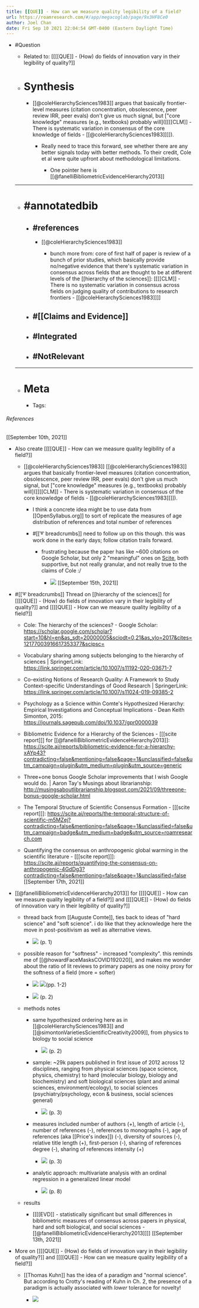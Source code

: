 ```yaml
---
title: [[QUE]] - How can we measure quality legibility of a field?
url: https://roamresearch.com/#/app/megacoglab/page/9x3HF8Ce0
author: Joel Chan
date: Fri Sep 10 2021 22:04:54 GMT-0400 (Eastern Daylight Time)
---
```


- #Question

    - Related to: [[[[QUE]] - (How) do fields of innovation vary in their legibility of quality?]]

    - # Synthesis

        - [[@coleHierarchySciences1983]] argues that basically frontier-level measures (citation concentration, obsolescence, peer review IRR, peer evals) don't give us much signal, but ["core knowledge" measures (e.g., textbooks) probably will]([[[[CLM]] - There is systematic variation in consensus of the core knowledge of fields - [[@coleHierarchySciences1983]]]]).

            - Really need to trace this forward, see whether there are any better signals today with better methods. To their credit, Cole et al were quite upfront about methodological limitations.

                - One pointer here is [[@fanelliBibliometricEvidenceHierarchy2013]]

    - ---

    - # #annotatedbib

        - ## #references

            - [[@coleHierarchySciences1983]]

                - bunch more from: core of first half of paper is review of a bunch of prior studies, which basically provide no/negative evidence that there's systematic variation in consensus across fields that are thought to be at different levels of the [[hierarchy of the sciences]]: [[[[CLM]] - There is no systematic variation in consensus across fields on judging quality of contributions to research frontiers - [[@coleHierarchySciences1983]]]]

        - ## #[[Claims and Evidence]]

        - ## #Integrated

        - ## #NotRelevant

    - ---

    - # Meta

        - Tags:

###### References

[[September 10th, 2021]]

- Also create [[[[QUE]] - How can we measure quality legibility of a field?]]

    - [[@coleHierarchySciences1983]] [[@coleHierarchySciences1983]] argues that basically frontier-level measures (citation concentration, obsolescence, peer review IRR, peer evals) don't give us much signal, but ["core knowledge" measures (e.g., textbooks) probably will]([[[[CLM]] - There is systematic variation in consensus of the core knowledge of fields - [[@coleHierarchySciences1983]]]]).

        - I think a concrete idea might be to use data from [[OpenSyllabus.org]] to sort of replicate the measures of age distribution of references and total number of references

        - #[[➰ breadcrumbs]] need to follow up on this though. this was work done in the early days; follow citation trails forward.

            - frustrating because the paper has like ~600 citations on Google Scholar, but only 2 "meaningful" ones on [Scite](https://scite.ai/reports/the-hierarchy-of-the-sciences-XpQYXw?contradicting=false&mentioning=false&page=1&unclassified=false&utm_campaign=badge&utm_medium=badge&utm_source=scholar.google.com), both supportive, but not really granular, and not really true to the claims of Cole :/

                - ![](https://firebasestorage.googleapis.com/v0/b/firescript-577a2.appspot.com/o/imgs%2Fapp%2Fmegacoglab%2FOtCoGzA6uN.png?alt=media&token=6a772c92-4c07-4bbd-8bf7-61d35daf4f98)
[[September 15th, 2021]]

- #[[➰ breadcrumbs]] Thread on [[hierarchy of the sciences]] for [[[[QUE]] - (How) do fields of innovation vary in their legibility of quality?]] and [[[[QUE]] - How can we measure quality legibility of a field?]]

    - Cole: The hierarchy of the sciences? - Google Scholar: https://scholar.google.com/scholar?start=10&hl=en&as_sdt=20000005&sciodt=0,21&as_ylo=2017&cites=12177003916617353377&scipsc=

    - Vocabulary sharing among subjects belonging to the hierarchy of sciences | SpringerLink: https://link.springer.com/article/10.1007/s11192-020-03671-7

    - Co-existing Notions of Research Quality: A Framework to Study Context-specific Understandings of Good Research | SpringerLink: https://link.springer.com/article/10.1007/s11024-019-09385-2

    - Psychology as a Science within Comte's Hypothesized Hierarchy: Empirical Investigations and Conceptual Implications - Dean Keith Simonton, 2015: https://journals.sagepub.com/doi/10.1037/gpr0000039

    - Bibliometric Evidence for a Hierarchy of the Sciences - [[[scite report]]] for [[@fanelliBibliometricEvidenceHierarchy2013]]: https://scite.ai/reports/bibliometric-evidence-for-a-hierarchy-xAYp43?contradicting=false&mentioning=false&page=1&unclassified=false&utm_campaign=plugin&utm_medium=plugin&utm_source=generic

    - Three+one bonus Google Scholar improvements that I wish Google would do. | Aaron Tay's Musings about librarianship: http://musingsaboutlibrarianship.blogspot.com/2021/09/threeone-bonus-google-scholar.html

    - The Temporal Structure of Scientific Consensus Formation - [[[scite report]]]: https://scite.ai/reports/the-temporal-structure-of-scientific-m5MZej?contradicting=false&mentioning=false&page=1&unclassified=false&utm_campaign=badge&utm_medium=badge&utm_source=roamresearch.com

    - Quantifying the consensus on anthropogenic global warming in the scientific literature - [[[scite report]]]: https://scite.ai/reports/quantifying-the-consensus-on-anthropogenic-4GdDg3?contradicting=false&mentioning=false&page=1&unclassified=false
[[September 17th, 2021]]

- [[@fanelliBibliometricEvidenceHierarchy2013]] for [[[[QUE]] - How can we measure quality legibility of a field?]] and [[[[QUE]] - (How) do fields of innovation vary in their legibility of quality?]]

    - thread back from [[Auguste Comte]], ties back to ideas of "hard science" and "soft science". i do like that they acknowledge here the move in post-positivism as well as alternative views.

        - ![](https://firebasestorage.googleapis.com/v0/b/firescript-577a2.appspot.com/o/imgs%2Fapp%2Fmegacoglab%2FFRxRBrAVx0.png?alt=media&token=c3ff1b37-e259-493e-92d9-635f4acaf3ec) (p. 1)

    - possible reason for "softness" - increased "complexity". this reminds me of [[@howardFaceMasksCOVID192020]], and makes me wonder about the ratio of lit reviews to primary papers as one noisy proxy for the softness of a field (more = softer)

        - ![](https://firebasestorage.googleapis.com/v0/b/firescript-577a2.appspot.com/o/imgs%2Fapp%2Fmegacoglab%2FONI-qIoAF_.png?alt=media&token=773e292c-35a2-4288-81ce-9de3c758b986) 
![](https://firebasestorage.googleapis.com/v0/b/firescript-577a2.appspot.com/o/imgs%2Fapp%2Fmegacoglab%2F7jaWWXyd10.png?alt=media&token=44f016bb-0a24-49bc-b401-3ba5949d10b3)(pp. 1-2)

        - ![](https://firebasestorage.googleapis.com/v0/b/firescript-577a2.appspot.com/o/imgs%2Fapp%2Fmegacoglab%2F1Rc_IWtZEz.png?alt=media&token=c44a4484-2bc1-459f-9dea-f3f1524851d2) (p. 2)

    - methods notes

        - same hypothesized ordering here as in [[@coleHierarchySciences1983]] and [[@simontonVarietiesScientificCreativity2009]], from physics to biology to social science

            - ![](https://firebasestorage.googleapis.com/v0/b/firescript-577a2.appspot.com/o/imgs%2Fapp%2Fmegacoglab%2FjWysvSGtjC.png?alt=media&token=167979b3-c1bc-46ac-9b1a-bea2418ff71f) (p. 2)

        - sample: ~29k papers published in first issue of 2012 across 12 disciplines, ranging from physical sciences (space science, physics, chemistry) to hard (molecular biology, biology and biochemistry) and soft biological sciences (plant and animal sciences, environment/ecology), to social sciences (psychiatry/psychology, econ & business, social sciences general)

            - ![](https://firebasestorage.googleapis.com/v0/b/firescript-577a2.appspot.com/o/imgs%2Fapp%2Fmegacoglab%2FKKYGlx4Jbp.png?alt=media&token=ad6bbcd1-8a2a-4db5-a20f-7b89f2fe1718) (p. 3)

        - measures included number of authors (+), length of article (-), number of references (-), references to monographs (-), age of references (aka [[Price's index]]) (-), diversity of sources (-), relative title length (+), first-person (-), sharing of references degree (-), sharing of references intensity (+)

            - ![](https://firebasestorage.googleapis.com/v0/b/firescript-577a2.appspot.com/o/imgs%2Fapp%2Fmegacoglab%2F562g7HBU7C.png?alt=media&token=14d06539-8276-4eec-93bf-b0ed91b7ac47) (p. 3)

        - analytic approach: multivariate analysis with an ordinal regression in a generalized linear model

            - ![](https://firebasestorage.googleapis.com/v0/b/firescript-577a2.appspot.com/o/imgs%2Fapp%2Fmegacoglab%2FhlHEmoqLZn.png?alt=media&token=96d7b3e9-37d0-478b-b24c-24de2433403f) (p. 8)

    - results

        - [[[[EVD]] - statistically significant but small differences in bibliometric measures of consensus across papers in physical, hard and soft biological, and social sciences  - [[@fanelliBibliometricEvidenceHierarchy2013]]]]
[[September 13th, 2021]]

- More on [[[[QUE]] - (How) do fields of innovation vary in their legibility of quality?]] and [[[[QUE]] - How can we measure quality legibility of a field?]]

    - [[Thomas Kuhn]] has the idea of a paradigm and "normal science". But according to Crotty's reading of Kuhn in Ch. 2, the presence of a paradigm is actually associated with *lower* tolerance for novelty!

        - ![](https://firebasestorage.googleapis.com/v0/b/firescript-577a2.appspot.com/o/imgs%2Fapp%2Fmegacoglab%2FAQjJiiQ4Kv.png?alt=media&token=86d4fe36-357d-4c46-a9b2-87fd00c3f02b)
